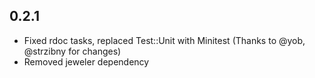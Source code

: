 ## 0.2.1

* Fixed rdoc tasks, replaced Test::Unit with Minitest (Thanks to @yob, @strzibny for changes)
* Removed jeweler dependency

